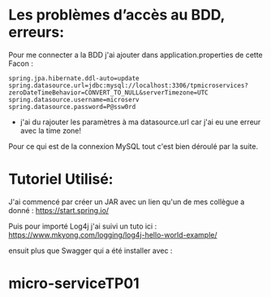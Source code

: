# Les problèmes d’accès au BDD, erreurs: 

Pour me connecter a la BDD j'ai ajouter dans application.properties de cette Facon : 

```
spring.jpa.hibernate.ddl-auto=update
spring.datasource.url=jdbc:mysql://localhost:3306/tpmicroservices?zeroDateTimeBehavior=CONVERT_TO_NULL&serverTimezone=UTC
spring.datasource.username=microserv
spring.datasource.password=P@ssw0rd

```

- j'ai du rajouter les paramètres à ma datasource.url car j'ai eu une erreur avec la time zone!

Pour ce qui est de la connexion MySQL tout c'est bien déroulé par la suite.


# Tutoriel Utilisé: 

J'ai commencé par créer un JAR avec un lien qu'un de mes collègue a donné : https://start.spring.io/



Puis pour importé Log4j j'ai suivi un tuto ici : https://www.mkyong.com/logging/log4j-hello-world-example/



ensuit plus que Swagger  qui a été installer avec : 

# micro-serviceTP01